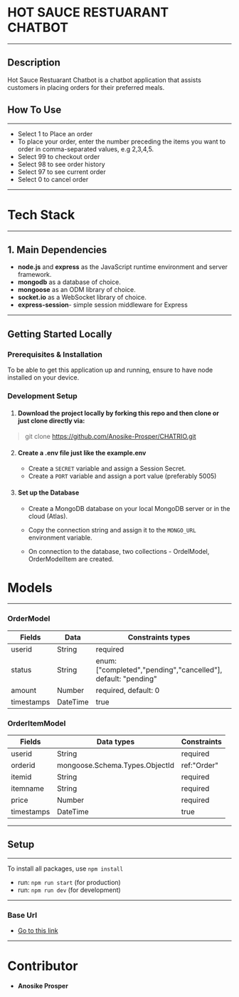# HOT SAUCE RESTUARANT CHATBOT

---

## Description

Hot Sauce Restuarant Chatbot is a chatbot application that assists customers in placing orders for their preferred meals.

## How To Use

---

<ul>
 <li>Select 1 to Place an order</li>
 <li>To place your order, enter the number preceding the items you want to order in comma-separated values, e.g 2,3,4,5.</li>
<li> Select 99 to checkout order</li>
<li>Select 98 to see order history</li>
<li> Select 97 to see current order</li>
<li>Select 0 to cancel order</li>

</ul>

---

# Tech Stack

---

## 1. Main Dependencies

- **node.js** and **express** as the JavaScript runtime environment and server framework.
- **mongodb** as a database of choice.
- **mongoose** as an ODM library of choice.
- **socket.io** as a WebSocket library of choice.
- **express-session**- simple session middleware for Express

---

## Getting Started Locally

### Prerequisites & Installation

To be able to get this application up and running, ensure to have node installed on your device.

### Development Setup

1.  #### Download the project locally by forking this repo and then clone or just clone directly via:

> git clone https://github.com/Anosike-Prosper/CHATRIO.git

2.  #### Create a .env file just like the example.env

    - Create a `SECRET` variable and assign a Session Secret.
    - Create a `PORT` variable and assign a port value (preferably 5005)

3.  #### Set up the Database

    - Create a MongoDB database on your local MongoDB server or in the cloud (Atlas).
    - Copy the connection string and assign it to the `MONGO_URL` environment variable.

    - On connection to the database, two collections - OrdelModel, OrderModelItem are created.

# Models

---

### OrderModel

| Fields     | Data     | Constraints types                                             |     |
| ---------- | -------- | ------------------------------------------------------------- | --- |
| userid     | String   | required                                                      |
| status     | String   | enum: ["completed","pending","cancelled"], default: "pending" |
| amount     | Number   | required, default: 0                                          |
| timestamps | DateTime | true                                                          |

### OrderItemModel

| Fields     | Data types                     | Constraints |
| ---------- | ------------------------------ | ----------- |
| userid     | String                         | required    |
| orderid    | mongoose.Schema.Types.ObjectId | ref:"Order" |
| itemid     | String                         | required    |
| itemname   | String                         | required    |
| price      | Number                         | required    |
| timestamps | DateTime                       | true        |

---

## Setup

---

To install all packages, use `npm install`

- run: `npm run start` (for production)
- run: `npm run dev` (for development)

---

### Base Url

- [Go to this link](https://restaurant-chatbot-0z6e.onrender.com/)

---

# Contributor

- **Anosike Prosper**
